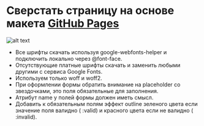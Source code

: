 # Сверстать страницу на основе макета [GitHub Pages](https://manuilenkoart.github.io/goit-fe-course/html-css/module-07/index.html)

![alt text](https://github.com/Manuilenkoart/readme/raw/master/FE-cource/html-css/img/homework-07.png)

- Все шрифты скачать используя google-webfonts-helper и подключить локально через @font-face.
- Отсутствующие платные шрифты скачать и заменить любыми другими с сервиса Google Fonts.
- Используем только woff и woff2.
- При оформлении формы обратить внимание на placeholder со звездочками, это поля обязательные для заполнения.
- Атрибут name у полей формы должен иметь смысл.
- Добавить к обязательным полям эффект outline зеленого цвета если значение поля валидно ( :valid) и красного цвета если не валидно ( :invalid).
